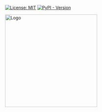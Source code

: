 [![License: MIT](https://img.shields.io/badge/license-MIT-C06524)](https://github.com/YehudaElyasaf/gravithon/blob/master/LICENSE)
[![PyPI - Version](https://img.shields.io/pypi/v/gravithon.svg)](https://pypi.org/project/gravithon/)

<img src="https://github.com/YehudaElyasaf/gravithon/blob/master/gravithon/docs/img/logo/logo.png?raw=True" alt="Logo" width="300">

<!--
TODO: readme
-->

